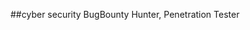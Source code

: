 ##cyber security
BugBounty Hunter, Penetration Tester
<!---
tarekVv/tarekVv is a ✨ special ✨ repository because its `README.md` (this file) appears on your GitHub profile.
You can click the Preview link to take a look at your changes.
--->
